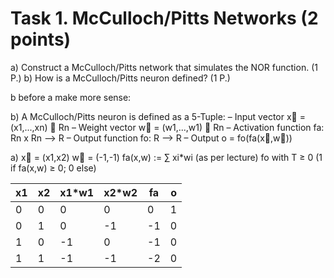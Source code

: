 # Task 1. McCulloch/Pitts Networks (2 points)
a) Construct a McCulloch/Pitts network that simulates the NOR function. (1 P.)
b) How is a McCulloch/Pitts neuron defined? (1 P.)

b before a make more sense:

b)
A McCulloch/Pitts neuron is defined as a 5-Tuple:
– Input vector x⃗ = (x1,...,xn) ∈ Rn
– Weight vector w⃗ = (w1,...,w1) ∈ Rn
– Activation function fa: Rn x Rn --> R
– Output function fo: R --> R
– Output o = fo(fa(x⃗,w⃗))

a)
x⃗ = (x1,x2)
w⃗ = (-1,-1)
fa(x,w) := ∑ xi*wi (as per lecture)
fo with T ≥ 0 (1 if fa(x,w) ≥ 0; 0 else)

| x1 | x2 | x1*w1 | x2*w2 | fa | o |
|----|----|-------|-------|----|---|
| 0  | 0  | 0     | 0     | 0  | 1 |
| 0  | 1  | 0     | -1    | -1 | 0 |
| 1  | 0  | -1    | 0     | -1 | 0 |
| 1  | 1  | -1    | -1    | -2 | 0 |
